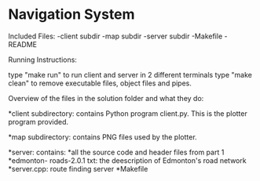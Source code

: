 # Navigation System

Included Files: 
	-client subdir
	-map subdir
	-server subdir
	-Makefile
	-README

Running Instructions:

type "make run" to run client and server in 2 different terminals
type "make clean" to remove executable files, object files and pipes.

Overview of the files in the solution folder and what they do:

*client subdirectory: contains Python program client.py. This is the plotter program provided.

*map subdirectory: contains PNG files used by the plotter.

*server: contains: 
		*all the source code and header files from part 1
		*edmonton- roads-2.0.1 txt: the deescription of Edmonton's road network
		*server.cpp: route finding server
		*Makefile
